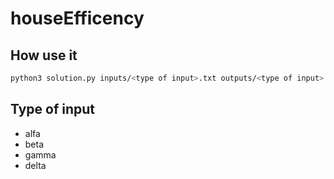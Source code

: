 # houseEfficency

## How use it

```bash
python3 solution.py inputs/<type of input>.txt outputs/<type of input>.txt
```

## Type of input

* alfa
* beta
* gamma
* delta
